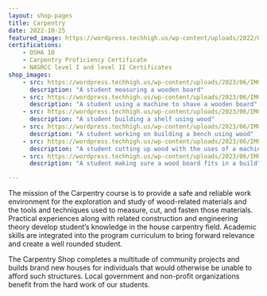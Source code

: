 ```yaml
---
layout: shop-pages
title: Carpentry
date: 2022-10-25
featured_image: https://wordpress.techhigh.us/wp-content/uploads/2022/04/benjamin-lehman-EJU7A__krX0-unsplash-1.jpg
certifications: 
    - OSHA 10 
    - Carpentry Proficiency Certificate
    - NASRCC level I and level II Certificates
shop_images:
    - src: https://wordpress.techhigh.us/wp-content/uploads/2023/06/IMG_8031.HEIC-scaled.jpg
      description: "A student measuring a wooden board"
    - src: https://wordpress.techhigh.us/wp-content/uploads/2023/06/IMG_3797.HEIC.jpg
      description: "A student using a machine to shave a wooden board"
    - src: https://wordpress.techhigh.us/wp-content/uploads/2023/06/IMG_3768.HEIC.jpg
      description: "A student building a shelf using wood"
    - src: https://wordpress.techhigh.us/wp-content/uploads/2023/06/IMG_4193-JPG.jpg
      description: "A student working on building a bench using wood"
    - src: https://wordpress.techhigh.us/wp-content/uploads/2023/06/IMG_4162-JPG.jpg
      description: "A student cutting up wood with the uses of a machine"
    - src: https://wordpress.techhigh.us/wp-content/uploads/2023/06/IMG_4142-JPG.jpg
      description: "A student making sure a wood board fits in a build"

---
```


The mission of the Carpentry course is to provide a safe and reliable work environment for the exploration and study of wood-related materials and the tools and techniques used to measure, cut, and fasten those materials. Practical experiences along with related construction and engineering theory develop student’s knowledge in the house carpentry field. Academic skills are integrated into the program curriculum to bring forward relevance and create a well rounded student.

The Carpentry Shop completes a multitude of community projects and builds brand new houses for individuals that would otherwise be unable to afford such structures. Local government and non-profit organizations benefit from the hard work of our students.